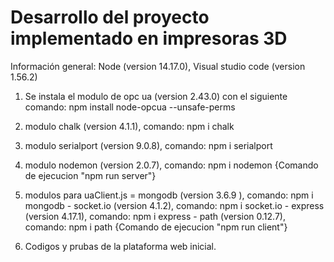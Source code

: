 # Desarrollo del proyecto implementado en impresoras 3D

Información general: Node (version 14.17.0), Visual studio code (version 1.56.2)

1) Se instala el modulo de opc ua (version 2.43.0) con el siguiente comando:  npm install node-opcua --unsafe-perms

2) modulo chalk (version 4.1.1), comando: npm i chalk

3) modulo serialport (version 9.0.8), comando: npm i serialport

4) modulo nodemon (version 2.0.7), comando: npm i nodemon {Comando de ejecucion "npm run server"}

5) modulos para uaClient.js = mongodb (version 3.6.9 ), comando: npm i mongodb - socket.io (version 4.1.2), comando: npm i socket.io - express (version 4.17.1), comando: npm i express - path (version 0.12.7), comando: npm i path {Comando de ejecucion "npm run client"}

6) Codigos y prubas de la plataforma web inicial.